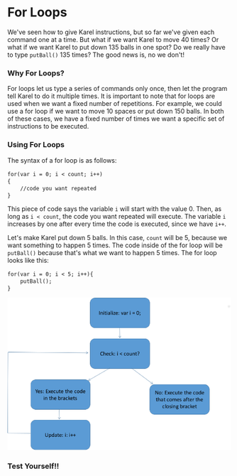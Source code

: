 # For Loops

We've seen how to give Karel instructions, but so far we've given each command one at a time.  But what if we want Karel to move 40 times?  Or what if we want Karel to put down 135 balls in one spot?  Do we really have to type ```putBall()``` 135 times?  The good news is, no we don't!

### Why For Loops?
For loops let us type a series of commands only  once, then let the program tell Karel to do it multiple times. It is important to note that for loops are used when we want a fixed number of repetitions. For example, we could use a for loop if we want to move 10 spaces or put down 150 balls.  In both of these cases, we have a fixed number of times we want a specific set of instructions to be executed.

### Using For Loops
The syntax of a for loop is as follows:

```
for(var i = 0; i < count; i++)
{
    //code you want repeated
}
```

This piece of code says the variable `i` will start with the value 0.  Then, as long as `i < count`, the code you want repeated will execute.  The variable `i` increases by one after every time the code is executed, since we have `i++`.

Let's make Karel put down 5 balls.  In this case, `count` will be 5, because we want something to happen 5 times.  The code inside of the for loop will be `putBall()` because that's what we want to happen 5 times.  The for loop looks like this:

```
for(var i = 0; i < 5; i++){
    putBall();
}
```

![](forLoopDiagram.png)
### Test Yourself!!